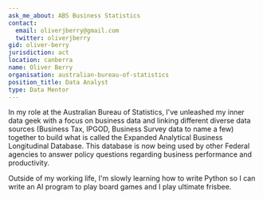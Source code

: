 ```yaml
---
ask_me_about: ABS Business Statistics
contact:
  email: oliverjberry@gmail.com
  twitter: oliverjberry
gid: oliver-berry
jurisdiction: act
location: canberra
name: Oliver Berry
organisation: australian-bureau-of-statistics
position_title: Data Analyst
type: Data Mentor
---
```


In my role at the Australian Bureau of Statistics, I've unleashed my inner data geek with a focus on business data and linking different diverse data sources (Business Tax, IPGOD, Business Survey data to name a few) together to build what is called the Expanded Analytical Business Longitudinal Database. This database is now being used by other Federal agencies to answer policy questions regarding business performance and productivity.

Outside of my working life, I'm slowly learning how to write Python so I can write an AI program to play board games and I play ultimate frisbee.
